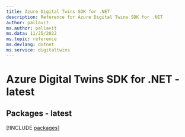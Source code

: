 ```yaml
---
title: Azure Digital Twins SDK for .NET
description: Reference for Azure Digital Twins SDK for .NET
author: pallavit
ms.author: pallavit
ms.data: 11/25/2022
ms.topic: reference
ms.devlang: dotnet
ms.service: digitaltwins
---
```

# Azure Digital Twins SDK for .NET - latest
## Packages - latest
[!INCLUDE [packages](digital-twins-index.md)]
